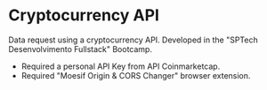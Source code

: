 # Cryptocurrency API
Data request using a cryptocurrency API. Developed in the "SPTech Desenvolvimento Fullstack" Bootcamp.

- Required a personal API Key from API Coinmarketcap.
- Required "Moesif Origin & CORS Changer" browser extension.

